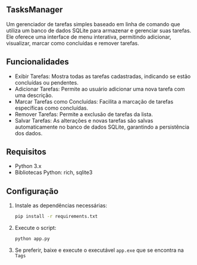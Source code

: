 ## TasksManager

Um gerenciador de tarefas simples baseado em linha de comando que utiliza um banco de dados SQLite para armazenar e gerenciar suas tarefas. Ele oferece uma interface de menu interativa, permitindo adicionar, visualizar, marcar como concluídas e remover tarefas.

## Funcionalidades

- Exibir Tarefas: Mostra todas as tarefas cadastradas, indicando se estão concluídas ou pendentes.
- Adicionar Tarefas: Permite ao usuário adicionar uma nova tarefa com uma descrição.
- Marcar Tarefas como Concluídas: Facilita a marcação de tarefas específicas como concluídas.
- Remover Tarefas: Permite a exclusão de tarefas da lista.
- Salvar Tarefas: As alterações e novas tarefas são salvas automaticamente no banco de dados SQLite, garantindo a persistência dos dados.

## Requisitos

- Python 3.x
- Bibliotecas Python: rich, sqlite3

## Configuração

1. Instale as dependências necessárias:
   ```bash
   pip install -r requirements.txt
   ```

2. Execute o script:
   ```bash
   python app.py
   ```
   
3. Se preferir, baixe e execute o executável `app.exe` que se encontra na `Tags`
